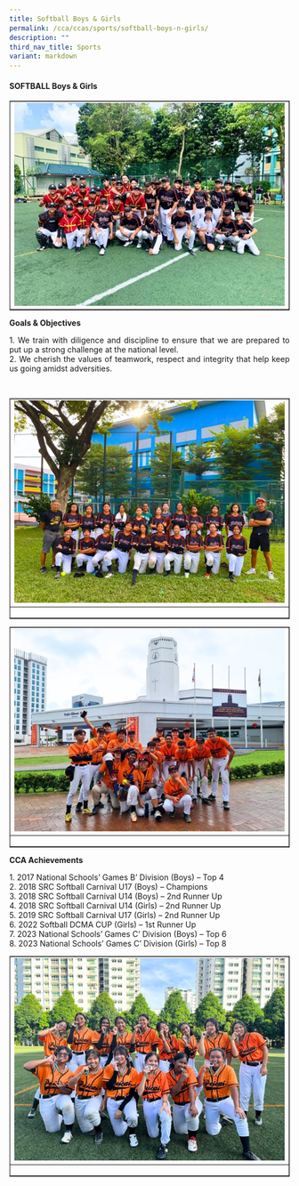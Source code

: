 ```yaml
---
title: Softball Boys & Girls
permalink: /cca/ccas/sports/softball-boys-n-girls/
description: ""
third_nav_title: Sports
variant: markdown
---
```

<h4><strong>SOFTBALL Boys &amp; Girls</strong></h4>

<table style="border-collapse: collapse; width: 100%;" border="1">
<tbody>
<tr>
<td style="width: 33.3333%;"><img style="width: 100%;" src="/images/Softball_1.jpg"></td>
</tr>
</tbody>
</table>
<p></p><p><b>Goals &amp; Objectives </b></p>
<p></p><p align="justify">1. We train with diligence and discipline to ensure that we are prepared to put up a strong challenge at the national level.<br> 
2.	We cherish the values of teamwork, respect and integrity that help keep us going amidst adversities.

</p><br>
<table style="border-collapse: collapse; width: 100%;" border="1">
<tbody>
<tr>
<td style="width: 33.3333%;"><img style="width: 100%;" src="/images/Softball_2.jpg"></td>
</tr>
<tr>
<td style="width: 33.3333%;"><p style="text-align: center;"></p></td>
</tr>
</tbody>
</table>
<table style="border-collapse: collapse; width: 100%;" border="1">
<tbody>
<tr>
<td style="width: 33.3333%;"><img style="width: 100%;" src="/images/Softball_3.jpg"></td>
</tr>
<tr>
<td style="width: 33.3333%;"><p style="text-align: center;"></p></td>
</tr>
</tbody>
</table>
<p><b>CCA Achievements </b></p>
<p></p><p align="justify">1.	2017 National Schools’ Games B’ Division (Boys) – Top 4<br>
2.	2018 SRC Softball Carnival U17 (Boys) – Champions<br>
3.	2018 SRC Softball Carnival U14 (Boys) – 2nd Runner Up<br> 
4.	2018 SRC Softball Carnival U14 (Girls) – 2nd Runner Up<br>
5.	2019 SRC Softball Carnival U17 (Girls) – 2nd Runner Up<br> 
6.	2022 Softball DCMA CUP (Girls) – 1st Runner Up<br>
7.	2023 National Schools’ Games C’ Division (Boys) – Top 6<br> 
8.	2023 National Schools’ Games C’ Division (Girls) – Top 8
</p>
<table style="border-collapse: collapse; width: 100%;" border="1">
<tbody>
<tr>
<td style="width: 33.3333%;"><img style="width: 100%;" src="/images/Softball_4.jpg"></td>
</tr>
<tr>
<td style="width: 33.3333%;"><p style="text-align: center;"></p></td>
</tr>
</tbody>
</table>